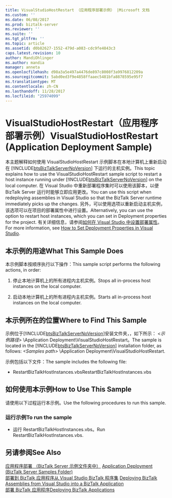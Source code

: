 ```yaml
---
title: VisualStudioHostRestart （应用程序部署示例） |Microsoft 文档
ms.custom: ''
ms.date: 06/08/2017
ms.prod: biztalk-server
ms.reviewer: ''
ms.suite: ''
ms.tgt_pltfrm: ''
ms.topic: article
ms.assetid: d0b82627-1552-479d-a083-cdc9fe4843c3
caps.latest.revision: 10
author: MandiOhlinger
ms.author: mandia
manager: anneta
ms.openlocfilehash: d98a3a5e497a4476de897c8008f3a9976812209a
ms.sourcegitcommit: 5abd0ed3f9e4858ffaaec5481bfa8878595e95f7
ms.translationtype: MT
ms.contentlocale: zh-CN
ms.lasthandoff: 11/28/2017
ms.locfileid: "25974099"
---
```

# <a name="visualstudiohostrestart-application-deployment-sample"></a><span data-ttu-id="bb6c7-102">VisualStudioHostRestart（应用程序部署示例）</span><span class="sxs-lookup"><span data-stu-id="bb6c7-102">VisualStudioHostRestart (Application Deployment Sample)</span></span>
<span data-ttu-id="bb6c7-103">本主题解释如何使用 VisualStudioHostRestart 示例脚本在本地计算机上重新启动在 [!INCLUDE[btsBizTalkServerNoVersion](../includes/btsbiztalkservernoversion-md.md)] 下运行的主机实例。</span><span class="sxs-lookup"><span data-stu-id="bb6c7-103">This topic explains how to use the VisualStudioHostRestart sample script to restart a host instance running under [!INCLUDE[btsBizTalkServerNoVersion](../includes/btsbiztalkservernoversion-md.md)] on the local computer.</span></span> <span data-ttu-id="bb6c7-104">在 Visual Studio 中重新部署程序集时可以使用该脚本，以便 BizTalk Server 运行时能够立即应用更改。</span><span class="sxs-lookup"><span data-stu-id="bb6c7-104">You can use this script when redeploying assemblies in Visual Studio so that the BizTalk Server runtime immediately picks up the changes.</span></span> <span data-ttu-id="bb6c7-105">另外，可以使用选项以重新启动主机实例，该选项可以在项目的部署属性中进行设置。</span><span class="sxs-lookup"><span data-stu-id="bb6c7-105">Alternatively, you can use the option to restart host instances, which you can set in Deployment properties for the project.</span></span> <span data-ttu-id="bb6c7-106">有关详细信息，请参阅[如何在 Visual Studio 中设置部署属性](../core/how-to-set-deployment-properties-in-visual-studio.md)。</span><span class="sxs-lookup"><span data-stu-id="bb6c7-106">For more information, see [How to Set Deployment Properties in Visual Studio](../core/how-to-set-deployment-properties-in-visual-studio.md).</span></span>  
  
## <a name="what-this-sample-does"></a><span data-ttu-id="bb6c7-107">本示例的用途</span><span class="sxs-lookup"><span data-stu-id="bb6c7-107">What This Sample Does</span></span>  
 <span data-ttu-id="bb6c7-108">本示例脚本按顺序执行以下操作：</span><span class="sxs-lookup"><span data-stu-id="bb6c7-108">This sample script performs the following actions, in order:</span></span>  
  
1.  <span data-ttu-id="bb6c7-109">停止本地计算机上的所有进程内主机实例。</span><span class="sxs-lookup"><span data-stu-id="bb6c7-109">Stops all in-process host instances on the local computer.</span></span>  
  
2.  <span data-ttu-id="bb6c7-110">启动本地计算机上的所有进程内主机实例。</span><span class="sxs-lookup"><span data-stu-id="bb6c7-110">Starts all in-process host instances on the local computer.</span></span>  
  
## <a name="where-to-find-this-sample"></a><span data-ttu-id="bb6c7-111">本示例所在的位置</span><span class="sxs-lookup"><span data-stu-id="bb6c7-111">Where to Find This Sample</span></span>  
 <span data-ttu-id="bb6c7-112">示例位于[!INCLUDE[btsBizTalkServerNoVersion](../includes/btsbiztalkservernoversion-md.md)]安装文件夹，，如下所示： *\<示例路径\>* \Application Deployment\VisualStudioHostRestart。</span><span class="sxs-lookup"><span data-stu-id="bb6c7-112">The sample is located in the [!INCLUDE[btsBizTalkServerNoVersion](../includes/btsbiztalkservernoversion-md.md)] installation folder, as follows: *\<Samples path\>* \Application Deployment\VisualStudioHostRestart.</span></span>  
  
 <span data-ttu-id="bb6c7-113">示例包括以下文件：</span><span class="sxs-lookup"><span data-stu-id="bb6c7-113">The sample includes the following file:</span></span>  
  
-   <span data-ttu-id="bb6c7-114">RestartBizTalkHostInstances.vbs</span><span class="sxs-lookup"><span data-stu-id="bb6c7-114">RestartBizTalkHostInstances.vbs</span></span>  
  
## <a name="how-to-use-this-sample"></a><span data-ttu-id="bb6c7-115">如何使用本示例</span><span class="sxs-lookup"><span data-stu-id="bb6c7-115">How to Use This Sample</span></span>  
 <span data-ttu-id="bb6c7-116">请使用以下过程运行本示例。</span><span class="sxs-lookup"><span data-stu-id="bb6c7-116">Use the following procedures to run this sample.</span></span>  
  
### <a name="to-run-the-sample"></a><span data-ttu-id="bb6c7-117">运行示例</span><span class="sxs-lookup"><span data-stu-id="bb6c7-117">To run the sample</span></span>  
  
-   <span data-ttu-id="bb6c7-118">运行 RestartBizTalkHostInstances.vbs。</span><span class="sxs-lookup"><span data-stu-id="bb6c7-118">Run RestartBizTalkHostInstances.vbs.</span></span>  
  
## <a name="see-also"></a><span data-ttu-id="bb6c7-119">另请参阅</span><span class="sxs-lookup"><span data-stu-id="bb6c7-119">See Also</span></span>  
 <span data-ttu-id="bb6c7-120">[应用程序部署 （BizTalk Server 示例文件夹中）](../core/application-deployment-biztalk-server-samples-folder.md) </span><span class="sxs-lookup"><span data-stu-id="bb6c7-120">[Application Deployment (BizTalk Server Samples Folder)](../core/application-deployment-biztalk-server-samples-folder.md) </span></span>  
 <span data-ttu-id="bb6c7-121">[部署到 BizTalk 应用程序从 Visual Studio BizTalk 程序集](../core/deploying-biztalk-assemblies-from-visual-studio-into-a-biztalk-application.md) </span><span class="sxs-lookup"><span data-stu-id="bb6c7-121">[Deploying BizTalk Assemblies from Visual Studio into a BizTalk Application](../core/deploying-biztalk-assemblies-from-visual-studio-into-a-biztalk-application.md) </span></span>  
 [<span data-ttu-id="bb6c7-122">部署 BizTalk 应用程序</span><span class="sxs-lookup"><span data-stu-id="bb6c7-122">Deploying BizTalk Applications</span></span>](../core/deploying-biztalk-applications.md)